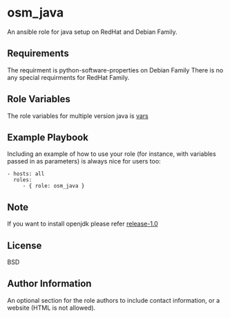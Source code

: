 osm_java
=========

An ansible role for java setup on RedHat and Debian Family.

Requirements
------------
The requirment is python-software-properties on Debian Family
There is no any special requirments for RedHat Family.

Role Variables
--------------
The role variables for multiple version java is [vars](https://github.com/opstree-ansible/osm_java/blob/master/vars/main.yml)


Example Playbook
----------------

Including an example of how to use your role (for instance, with variables passed in as parameters) is always nice for users too:

    - hosts: all
      roles:
         - { role: osm_java }

Note
---------
If you want to install openjdk please refer [release-1.0](https://github.com/opstree-ansible/osm_java/tree/release-1.0)

License
-------

BSD

Author Information
------------------

An optional section for the role authors to include contact information, or a website (HTML is not allowed).
